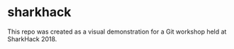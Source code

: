 # sharkhack
This repo was created as a visual demonstration for a Git workshop held at SharkHack 2018.
